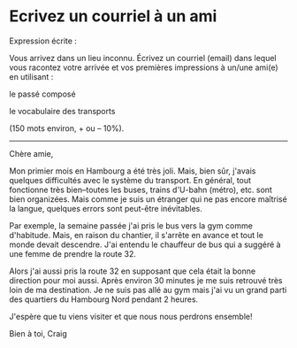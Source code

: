# Ecrivez un courriel à un ami

Expression écrite : 

Vous arrivez dans un lieu inconnu. Écrivez un courriel (email) dans lequel vous racontez votre arrivée et vos premières impressions à un/une ami(e) en utilisant :

le passé composé

le vocabulaire des transports

(150 mots environ, + ou – 10%).


___________


Chère amie,

Mon primier mois en Hambourg a été très joli. Mais, bien sûr, j'avais quelques difficultés avec le système du transport. En général, tout fonctionne très bien&ndash;toutes les buses, trains d'U-bahn (métro), etc. sont bien organizées. Mais comme je suis un étranger qui ne pas encore maîtrisé la langue, quelques errors sont peut-être inévitables.

Par exemple, la semaine passée j'ai pris le bus vers la gym comme d'habitude. Mais, en raison du chantier, il s'arrête en avance et tout le monde devait descendre. J'ai entendu le chauffeur de bus qui a suggéré à une femme de prendre la route 32.

Alors j'ai aussi pris la route 32 en supposant que cela était la bonne direction pour moi aussi. Après environ 30 minutes je me suis retrouvé très loin de ma destination. Je ne suis pas allé au gym mais j'ai vu un grand parti des quartiers du Hambourg Nord pendant 2 heures.

J'espère que tu viens visiter et que nous nous perdrons ensemble!

Bien à toi,
Craig








